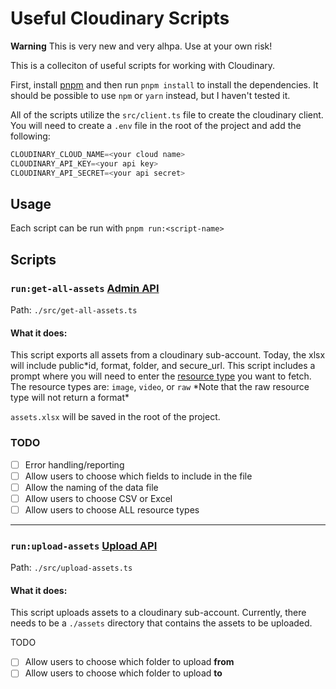 # Useful Cloudinary Scripts

**Warning**
This is very new and very alhpa. Use at your own risk!

This is a colleciton of useful scripts for working with Cloudinary.

First, install [pnpm](https://pnpm.js.org/en/installation) and then run `pnpm install` to install the dependencies. It should be possible to use `npm` or `yarn` instead, but I haven't tested it.

All of the scripts utilize the `src/client.ts` file to create the cloudinary client. You will need to create a `.env` file in the root of the project and add the following:

```ts
CLOUDINARY_CLOUD_NAME=<your cloud name>
CLOUDINARY_API_KEY=<your api key>
CLOUDINARY_API_SECRET=<your api secret>
```

## Usage

Each script can be run with `pnpm run:<script-name>`

## Scripts

### `run:get-all-assets` [Admin API](https://cloudinary.com/documentation/admin_api)

Path: `./src/get-all-assets.ts`

#### What it does:

This script exports all assets from a cloudinary sub-account. Today, the xlsx will include public*id, format, folder, and secure_url. This script includes a prompt where you will need to enter the [resource type](https://cloudinary.com/documentation/admin_api#get_resources) you want to fetch. The resource types are: `image`, `video`, or `raw`
*Note that the raw resource type will not return a format\*

`assets.xlsx` will be saved in the root of the project.

### TODO

- [ ] Error handling/reporting
- [ ] Allow users to choose which fields to include in the file
- [ ] Allow the naming of the data file
- [ ] Allow users to choose CSV or Excel
- [ ] Allow users to choose ALL resource types

---

### `run:upload-assets` [Upload API](https://cloudinary.com/documentation/image_upload_api_reference)

Path: `./src/upload-assets.ts`

#### What it does:

This script uploads assets to a cloudinary sub-account. Currently, there needs to be a `./assets` directory that contains the assets to be uploaded.

TODO

- [ ] Allow users to choose which folder to upload **from**
- [ ] Allow users to choose which folder to upload **to**
